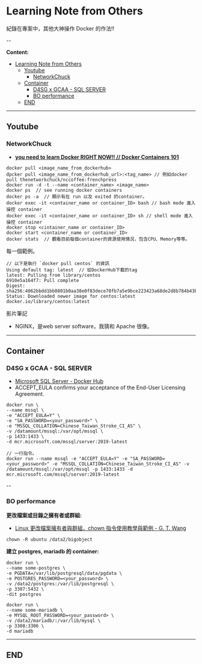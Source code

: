 # Learning Note from Others

紀錄在專案中，其他大神操作 Docker 的作法!!

--

**Content:**

<!-- TOC -->

- [Learning Note from Others](#learning-note-from-others)
  - [Youtube](#youtube)
    - [NetworkChuck](#networkchuck)
  - [Container](#container)
    - [D4SG x GCAA - SQL SERVER](#d4sg-x-gcaa---sql-server)
    - [BO performance](#bo-performance)
  - [END](#end)

<!-- /TOC -->

---

## Youtube

### NetworkChuck

- **[you need to learn Docker RIGHT NOW!! // Docker Containers 101](https://www.youtube.com/watch?v=eGz9DS-aIeY)**

```{bash}
docker pull <image_name_from_dockerhub>
dpcker pull <image_name_from_dockerhub_url>:<tag_name> // 例如docker pull thenetworkchuck/nccoffee:frenchpress
docker run -d -t --name <container_name> <image_name>
docker ps  // see running docker containers
docker ps -a  // 顯示有在 run 以及 exited 的container。
docker exec -it <container_name or container_ID> bash // bash mode 進入操控 container
docker exec -it <container_name or container_ID> sh // shell mode 進入操控 container
docker stop <cintainer_name or container_ID>
docker start <container_name or container_ID>
docker stats  // 觀看目前每個container的資源使用情況，包含CPU、Memory等等。
```

每一個範例。

```{bash}
// 以下是執行 `docker pull centos` 的資訊
Using default tag: latest  // 從DockerHub下載的tag
latest: Pulling from library/centos
6910e5a164f7: Pull complete
Digest: sha256:4062bbdd1bb0801b0aa38e0f83dece70fb7a5e9bce223423a68de2d8b784b43b
Status: Downloaded newer image for centos:latest
docker.io/library/centos:latest
```

影片筆記

- NGINX，是web server software，我猜和 Apache 很像。

---

## Container

### D4SG x GCAA - SQL SERVER

- [Microsoft SQL Server - Docker Hub](https://hub.docker.com/_/microsoft-mssql-server)
- ACCEPT_EULA confirms your acceptance of the End-User Licensing Agreement.

<!-- SA_PASSWORD=MSSQL@2020 -->

```{bash}
docker run \
--name mssql \
-e "ACCEPT_EULA=Y" \
-e "SA_PASSWORD=<your_password>" \
-e "MSSQL_COLLATION=Chinese_Taiwan_Stroke_CI_AS" \
-v /datamount/mssql:/var/opt/mssql \
-p 1433:1433 \
-d mcr.microsoft.com/mssql/server:2019-latest

// 一行指令。
docker run --name mssql -e "ACCEPT_EULA=Y" -e "SA_PASSWORD=<your_password>" -e "MSSQL_COLLATION=Chinese_Taiwan_Stroke_CI_AS" -v /datamount/mssql:/var/opt/mssql -p 1433:1433 -d mcr.microsoft.com/mssql/server:2019-latest
```

--

### BO performance

**更改檔案或目錄之擁有者或群組:**

- [Linux 更改檔案擁有者與群組，chown 指令使用教學與範例 - G. T. Wang](https://blog.gtwang.org/linux/linux-chown-command-tutorial/)

```{bash}
chown -R ubuntu /data2/bigobject
```

**建立 postgres, mariadb 的 container:**

<!-- POSTGRES_PASSWORD=NCHC-COVID19 -->

```{bash}
docker run \
--name some-postgres \
-e PGDATA=/var/lib/postgresql/data/pgdata \
-e POSTGRES_PASSWORD=<your_password> \
-v /data2/postgres:/var/lib/postgresql \
-p 3307:5432 \
-dit postgres
```

<!-- MYSQL_ROOT_PASSWORD=NCHC-COVID19 -->

```{bash}
docker run \
--name some-mariadb \
-e MYSQL_ROOT_PASSWORD=<your_password> \
-v /data2/mariadb/:/var/lib/mysql \
-p 3308:3306 \
-d mariadb
```

---

## END

